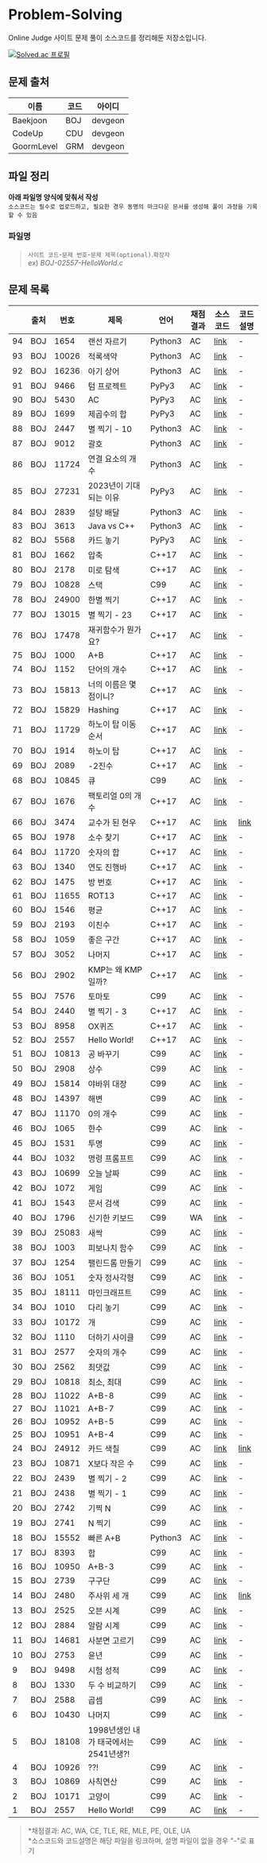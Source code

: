 # Problem-Solving

Online Judge 사이트 문제 풀이 소스코드를 정리해둔 저장소입니다.

[![Solved.ac 프로필](http://mazassumnida.wtf/api/generate_badge?boj=devgeon)](https://solved.ac/devgeon)

## 문제 출처
|이름|코드|아이디|
|---|---|----|
|Baekjoon|BOJ|devgeon|
|CodeUp|CDU|devgeon|
|GoormLevel|GRM|devgeon|

## 파일 정리
**아래 파일명 양식에 맞춰서 작성**  
`소스코드는 필수로 업로드하고, 필요한 경우 동명의 마크다운 문서를 생성해 풀이 과정을 기록할 수 있음`
### 파일명
> `사이트 코드`-`문제 번호`-`문제 제목(optional)`.`확장자`  
> ex) *BOJ-02557-HelloWorld.c*

## 문제 목록
||출처|번호|제목|언어|채점결과|소스코드|코드설명|
|-|---|---|---|---|------|------|------|
|94|BOJ|1654|랜선 자르기|Python3|AC|[link](https://github.com/devgeon/Problem-Solving/blob/main/Search/Binary-Search/BOJ-01654-랜선자르기.py)|-|
|93|BOJ|10026|적록색약|Python3|AC|[link](https://github.com/devgeon/Problem-Solving/blob/main/Graph/Breadth-First-Search/BOJ-10026-적록색약.py)|-|
|92|BOJ|16236|아기 상어|Python3|AC|[link](https://github.com/devgeon/Problem-Solving/blob/main/Graph/Breadth-First-Search/BOJ-16236-아기상어.py)|-|
|91|BOJ|9466|텀 프로젝트|PyPy3|AC|[link](https://github.com/devgeon/Problem-Solving/blob/main/Graph/BOJ-09466-텀프로젝트.py)|-|
|90|BOJ|5430|AC|PyPy3|AC|[link](https://github.com/devgeon/Problem-Solving/blob/main/Basic-Syntax/BOJ-05430-AC.py)|-|
|89|BOJ|1699|제곱수의 합|PyPy3|AC|[link](https://github.com/devgeon/Problem-Solving/blob/main/Dynamic-Programming/BOJ-01699-제곱수의합.py)|-|
|88|BOJ|2447|별 찍기 - 10|Python3|AC|[link](https://github.com/devgeon/Problem-Solving/blob/main/Basic-Syntax/BOJ-02447-별찍기10.py)|-|
|87|BOJ|9012|괄호|Python3|AC|[link](https://github.com/devgeon/Problem-Solving/blob/main/Data-Structure/BOJ-09012-괄호.py)|-|
|86|BOJ|11724|연결 요소의 개수|Python3|AC|[link](https://github.com/devgeon/Problem-Solving/blob/main/Graph/BOJ-11724-연결요소의개수.py)|-|
|85|BOJ|27231|2023년이 기대되는 이유|PyPy3|AC|[link](https://github.com/devgeon/Problem-Solving/blob/main/Brute-Force/BOJ-27231-2023년이기대되는이유.py)|-|
|84|BOJ|2839|설탕 배달|Python3|AC|[link](https://github.com/devgeon/Problem-Solving/blob/main/Basic-Syntax/BOJ-2839-설탕배달.py)|-|
|83|BOJ|3613|Java vs C++|Python3|AC|[link](https://github.com/devgeon/Problem-Solving/blob/main/Basic-Syntax/BOJ-03613-JAVAvsCPP.py)|-|
|82|BOJ|5568|카드 놓기|PyPy3|AC|[link](https://github.com/devgeon/Problem-Solving/blob/main/Basic-Syntax/BOJ-05568-카드놓기.py)|-|
|81|BOJ|1662|압축|C++17|AC|[link](https://github.com/devgeon/Problem-Solving/blob/main/Recursion/BOJ-01662-압축.cpp)|-|
|80|BOJ|2178|미로 탐색|C++17|AC|[link](https://github.com/devgeon/Problem-Solving/blob/main/Graph/Breadth-First-Search/BOJ-02178-미로탐색.cpp)|-|
|79|BOJ|10828|스택|C99|AC|[link](https://github.com/devgeon/Problem-Solving/blob/main/Data-Structure/BOJ-10828-스택.c)|-|
|78|BOJ|24900|한별 찍기|C++17|AC|[link](https://github.com/devgeon/Problem-Solving/blob/main/Basic-Syntax/BOJ-24900-한별찍기.cpp)|-|
|77|BOJ|13015|별 찍기 - 23|C++17|AC|[link](https://github.com/devgeon/Problem-Solving/blob/main/Basic-Syntax/BOJ-13015-별찍기23.cpp)|-|
|76|BOJ|17478|재귀함수가 뭔가요?|C++17|AC|[link](https://github.com/devgeon/Problem-Solving/blob/main/Recursion/BOJ-17478-재귀함수가뭔가요.cpp)|-|
|75|BOJ|1000|A+B|C++17|AC|[link](https://github.com/devgeon/Problem-Solving/blob/main/Basic-Syntax/BOJ-01000-합.cpp)|-|
|74|BOJ|1152|단어의 개수|C++17|AC|[link](https://github.com/devgeon/Problem-Solving/blob/main/Basic-Syntax/BOJ-01152-단어의개수.cpp)|-|
|73|BOJ|15813|너의 이름은 몇 점이니?|C++17|AC|[link](https://github.com/devgeon/Problem-Solving/blob/main/Basic-Syntax/BOJ-15813-너의이름은몇점이니.cpp)|-|
|72|BOJ|15829|Hashing|C++17|AC|[link](https://github.com/devgeon/Problem-Solving/blob/main/Hash/BOJ-15829-Hashing.cpp)|-|
|71|BOJ|11729|하노이 탑 이동 순서|C++17|AC|[link](https://github.com/devgeon/Problem-Solving/blob/main/Recursion/BOJ-11729-하노이탑이동순서.cpp)|-|
|70|BOJ|1914|하노이 탑|C++17|AC|[link](https://github.com/devgeon/Problem-Solving/blob/main/Recursion/BOJ-01914-하노이탑.cpp)|-|
|69|BOJ|2089|-2진수|C++17|AC|[link](https://github.com/devgeon/Problem-Solving/blob/main/Math/BOJ-02089-마이너스2진수.cpp)|-|
|68|BOJ|10845|큐|C99|AC|[link](https://github.com/devgeon/Problem-Solving/blob/main/Data-Structure/BOJ-10845-큐.c)|-|
|67|BOJ|1676|팩토리얼 0의 개수|C++17|AC|[link](https://github.com/devgeon/Problem-Solving/blob/main/Math/BOJ-01676-팩토리얼0의개수.cpp)|-|
|66|BOJ|3474|교수가 된 현우|C++17|AC|[link](https://github.com/devgeon/Problem-Solving/blob/main/Math/BOJ-03474-교수가된현우.cpp)|[link](https://github.com/devgeon/Problem-Solving/blob/main/Math/BOJ-03474-교수가된현우.md)|
|65|BOJ|1978|소수 찾기|C++17|AC|[link](https://github.com/devgeon/Problem-Solving/blob/main/Basic-Syntax/BOJ-01978-소수찾기.cpp)|-|
|64|BOJ|11720|숫자의 합|C++17|AC|[link](https://github.com/devgeon/Problem-Solving/blob/main/Basic-Syntax/BOJ-11720-숫자의합.cpp)|-|
|63|BOJ|1340|연도 진행바|C++17|AC|[link](https://github.com/devgeon/Problem-Solving/blob/main/Basic-Syntax/BOJ-01340-연도진행바.cpp)|-|
|62|BOJ|1475|방 번호|C++17|AC|[link](https://github.com/devgeon/Problem-Solving/blob/main/Basic-Syntax/BOJ-01475-방번호.cpp)|-|
|61|BOJ|11655|ROT13|C++17|AC|[link](https://github.com/devgeon/Problem-Solving/blob/main/Basic-Syntax/BOJ-11655-ROT13.cpp)|-|
|60|BOJ|1546|평균|C++17|AC|[link](https://github.com/devgeon/Problem-Solving/blob/main/Basic-Syntax/BOJ-01546-평균.cpp)|-|
|59|BOJ|2193|이친수|C++17|AC|[link](https://github.com/devgeon/Problem-Solving/blob/main/Math/BOJ-02193-이친수.cpp)|-|
|58|BOJ|1059|좋은 구간|C++17|AC|[link](https://github.com/devgeon/Problem-Solving/blob/main/Sorting/BOJ-01059-좋은구간.cpp)|-|
|57|BOJ|3052|나머지|C++17|AC|[link](https://github.com/devgeon/Problem-Solving/blob/main/Basic-Syntax/BOJ-03052-나머지.cpp)|-|
|56|BOJ|2902|KMP는 왜 KMP일까?|C++17|AC|[link](https://github.com/devgeon/Problem-Solving/blob/main/Basic-Syntax/BOJ-02902-KMP는왜KMP일까.cpp)|-|
|55|BOJ|7576|토마토|C99|AC|[link](https://github.com/devgeon/Problem-Solving/blob/main/Graph/Breadth-First-Search/BOJ-07576-토마토.c)|-|
|54|BOJ|2440|별 찍기 - 3|C++17|AC|[link](https://github.com/devgeon/Problem-Solving/blob/main/Basic-Syntax/BOJ-02440-별찍기3.cpp)|-|
|53|BOJ|8958|OX퀴즈|C++17|AC|[link](https://github.com/devgeon/Problem-Solving/blob/main/Basic-Syntax/BOJ-08958-OX퀴즈.cpp)|-|
|52|BOJ|2557|Hello World!|C++17|AC|[link](https://github.com/devgeon/Problem-Solving/blob/main/Basic-Syntax/BOJ-02557-HelloWorld.cpp)|-|
|51|BOJ|10813|공 바꾸기|C99|AC|[link](https://github.com/devgeon/Problem-Solving/blob/main/Basic-Syntax/BOJ-10813-공바꾸기.c)|-|
|50|BOJ|2908|상수|C99|AC|[link](https://github.com/devgeon/Problem-Solving/blob/main/Basic-Syntax/BOJ-02908-상수.c)|-|
|49|BOJ|15814|야바위 대장|C99|AC|[link](https://github.com/devgeon/Problem-Solving/blob/main/Basic-Syntax/BOJ-15814-야바위대장.c)|-|
|48|BOJ|14397|해변|C99|AC|[link](https://github.com/devgeon/Problem-Solving/blob/main/Brute-Force/BOJ-14397-해변.c)|-|
|47|BOJ|11170|0의 개수|C99|AC|[link](https://github.com/devgeon/Problem-Solving/blob/main/Brute-Force/BOJ-11170-0의개수.c)|-|
|46|BOJ|1065|한수|C99|AC|[link](https://github.com/devgeon/Problem-Solving/blob/main/Brute-Force/BOJ-01065-한수.c)|-|
|45|BOJ|1531|투명|C99|AC|[link](https://github.com/devgeon/Problem-Solving/blob/main/Brute-Force/BOJ-01531-투명.c)|-|
|44|BOJ|1032|명령 프롬프트|C99|AC|[link](https://github.com/devgeon/Problem-Solving/blob/main/Brute-Force/BOJ-01032-명령프롬프트.c)|-|
|43|BOJ|10699|오늘 날짜|C99|AC|[link](https://github.com/devgeon/Problem-Solving/blob/main/Basic-Syntax/BOJ-10699-오늘날짜.c)|-|
|42|BOJ|1072|게임|C99|AC|[link](https://github.com/devgeon/Problem-Solving/blob/main/Math/BOJ-01072-게임.c)|-|
|41|BOJ|1543|문서 검색|C99|AC|[link](https://github.com/devgeon/Problem-Solving/blob/main/Brute-Force/BOJ-01543-문서검색.c)|-|
|40|BOJ|1796|신기한 키보드|C99|WA|[link](https://github.com/devgeon/Problem-Solving/blob/main/Other/BOJ-01796-신기한키보드.c)|-|
|39|BOJ|25083|새싹|C99|AC|[link](https://github.com/devgeon/Problem-Solving/blob/main/Basic-Syntax/BOJ-25083-새싹.c)|-|
|38|BOJ|1003|피보나치 함수|C99|AC|[link](https://github.com/devgeon/Problem-Solving/blob/main/Dynamic-Programming/BOJ-01003-피보나치함수.c)|-|
|37|BOJ|1254|팰린드롬 만들기|C99|AC|[link](https://github.com/devgeon/Problem-Solving/blob/main/Brute-Force/BOJ-01254-팰린드롬만들기.c)|-|
|36|BOJ|1051|숫자 정사각형|C99|AC|[link](https://github.com/devgeon/Problem-Solving/blob/main/Brute-Force/BOJ-01051-숫자정사각형.c)|-|
|35|BOJ|18111|마인크래프트|C99|AC|[link](https://github.com/devgeon/Problem-Solving/blob/main/Brute-Force/BOJ-18111-마인크래프트.c)|-|
|34|BOJ|1010|다리 놓기|C99|AC|[link](https://github.com/devgeon/Problem-Solving/blob/main/Math/BOJ-01010-다리놓기.c)|-|
|33|BOJ|10172|개|C99|AC|[link](https://github.com/devgeon/Problem-Solving/blob/main/Basic-Syntax/BOJ-10172-개.c)|-|
|32|BOJ|1110|더하기 사이클|C99|AC|[link](https://github.com/devgeon/Problem-Solving/blob/main/Basic-Syntax/BOJ-01110-더하기사이클.c)|-|
|31|BOJ|2577|숫자의 개수|C99|AC|[link](https://github.com/devgeon/Problem-Solving/blob/main/Basic-Syntax/BOJ-02577-숫자의개수.c)|-|
|30|BOJ|2562|최댓값|C99|AC|[link](https://github.com/devgeon/Problem-Solving/blob/main/Basic-Syntax/BOJ-02562-최댓값.c)|-|
|29|BOJ|10818|최소, 최대|C99|AC|[link](https://github.com/devgeon/Problem-Solving/blob/main/Basic-Syntax/BOJ-10818-최소최대.c)|-|
|28|BOJ|11022|A+B-8|C99|AC|[link](https://github.com/devgeon/Problem-Solving/blob/main/Basic-Syntax/BOJ-11022-덧셈8.c)|-|
|27|BOJ|11021|A+B-7|C99|AC|[link](https://github.com/devgeon/Problem-Solving/blob/main/Basic-Syntax/BOJ-11021-덧셈7.c)|-|
|26|BOJ|10952|A+B-5|C99|AC|[link](https://github.com/devgeon/Problem-Solving/blob/main/Basic-Syntax/BOJ-10952-덧셈5.c)|-|
|25|BOJ|10951|A+B-4|C99|AC|[link](https://github.com/devgeon/Problem-Solving/blob/main/Basic-Syntax/BOJ-10951-덧셈4.c)|-|
|24|BOJ|24912|카드 색칠|C99|AC|[link](https://github.com/devgeon/Problem-Solving/blob/main/Other/BOJ-24912-카드색칠.c)|[link](https://github.com/devgeon/Problem-Solving/blob/main/Other/BOJ-24912-카드색칠.md)|
|23|BOJ|10871|X보다 작은 수|C99|AC|[link](https://github.com/devgeon/Problem-Solving/blob/main/Basic-Syntax/BOJ-10871-X보다작은수.c)|-|
|22|BOJ|2439|별 찍기 - 2|C99|AC|[link](https://github.com/devgeon/Problem-Solving/blob/main/Basic-Syntax/BOJ-02439-별찍기2.c)|-|
|21|BOJ|2438|별 찍기 - 1|C99|AC|[link](https://github.com/devgeon/Problem-Solving/blob/main/Basic-Syntax/BOJ-02438-별찍기1.c)|-|
|20|BOJ|2742|기찍 N|C99|AC|[link](https://github.com/devgeon/Problem-Solving/blob/main/Basic-Syntax/BOJ-02742-기찍N.c)|-|
|19|BOJ|2741|N 찍기|C99|AC|[link](https://github.com/devgeon/Problem-Solving/blob/main/Basic-Syntax/BOJ-02741-N찍기.c)|-|
|18|BOJ|15552|빠른 A+B|Python3|AC|[link](https://github.com/devgeon/Problem-Solving/blob/main/Basic-Syntax/BOJ-15552-빠른입출력.py)|-|
|17|BOJ|8393|합|C99|AC|[link](https://github.com/devgeon/Problem-Solving/blob/main/Basic-Syntax/BOJ-08393-합.c)|-|
|16|BOJ|10950|A+B-3|C99|AC|[link](https://github.com/devgeon/Problem-Solving/blob/main/Basic-Syntax/BOJ-10950-덧셈3.c)|-|
|15|BOJ|2739|구구단|C99|AC|[link](https://github.com/devgeon/Problem-Solving/blob/main/Basic-Syntax/BOJ-02739-구구단.c)|-|
|14|BOJ|2480|주사위 세 개|C99|AC|[link](https://github.com/devgeon/Problem-Solving/blob/main/Basic-Syntax/BOJ-02480-주사위세개.c)|[link](https://github.com/devgeon/Problem-Solving/blob/main/Basic-Syntax/BOJ-02480-주사위세개.md)|
|13|BOJ|2525|오븐 시계|C99|AC|[link](https://github.com/devgeon/Problem-Solving/blob/main/Basic-Syntax/BOJ-02525-오븐시계.c)|-|
|12|BOJ|2884|알람 시계|C99|AC|[link](https://github.com/devgeon/Problem-Solving/blob/main/Basic-Syntax/BOJ-02884-알람시계.c)|-|
|11|BOJ|14681|사분면 고르기|C99|AC|[link](https://github.com/devgeon/Problem-Solving/blob/main/Basic-Syntax/BOJ-14681-사분면고르기.c)|-|
|10|BOJ|2753|윤년|C99|AC|[link](https://github.com/devgeon/Problem-Solving/blob/main/Basic-Syntax/BOJ-02753-윤년.c)|-|
|9|BOJ|9498|시험 성적|C99|AC|[link](https://github.com/devgeon/Problem-Solving/blob/main/Basic-Syntax/BOJ-09498-시험성적.c)|-|
|8|BOJ|1330|두 수 비교하기|C99|AC|[link](https://github.com/devgeon/Problem-Solving/blob/main/Basic-Syntax/BOJ-01330-두수비교하기.c)|-|
|7|BOJ|2588|곱셈|C99|AC|[link](https://github.com/devgeon/Problem-Solving/blob/main/Basic-Syntax/BOJ-02588-곱셈.c)|-|
|6|BOJ|10430|나머지|C99|AC|[link](https://github.com/devgeon/Problem-Solving/blob/main/Basic-Syntax/BOJ-10430-나머지.c)|-|
|5|BOJ|18108|1998년생인 내가 태국에서는 2541년생?!|C99|AC|[link](https://github.com/devgeon/Problem-Solving/blob/main/Basic-Syntax/BOJ-18108-서기불기연도변환.c)|-|
|4|BOJ|10926|??!|C99|AC|[link](https://github.com/devgeon/Problem-Solving/blob/main/Basic-Syntax/BOJ-10926-Trigraph.c)|-|
|3|BOJ|10869|사칙연산|C99|AC|[link](https://github.com/devgeon/Problem-Solving/blob/main/Basic-Syntax/BOJ-10869-사칙연산.c)|-|
|2|BOJ|10171|고양이|C99|AC|[link](https://github.com/devgeon/Problem-Solving/blob/main/Basic-Syntax/BOJ-10171-고양이.c)|-|
|1|BOJ|2557|Hello World!|C99|AC|[link](https://github.com/devgeon/Problem-Solving/blob/main/Basic-Syntax/BOJ-02557-HelloWorld.c)|-|

> \*채점결과: AC, WA, CE, TLE, RE, MLE, PE, OLE, UA  
> \*소스코드와 코드설명은 해당 파일을 링크하며, 설명 파일이 없을 경우 "-"로 표기
